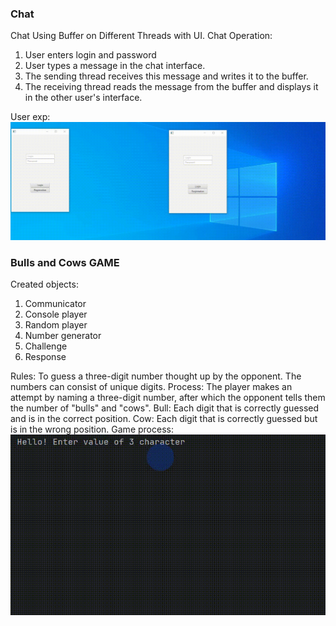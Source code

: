 ### Chat
Chat Using Buffer on Different Threads with UI.
Chat Operation:
1.  User enters login and password
2. User types a message in the chat interface.
3. The sending thread receives this message and writes it to the buffer.
4. The receiving thread reads the message from the buffer and displays it in the other user's interface.

User exp:
![Alt Text](https://github.com/IR-gitt/JavaLearning/blob/master/chat/ChatProc.gif)

### Bulls and Cows GAME 
Created objects:
1. Communicator
2. Console player
3. Random player
4. Number generator
5. Challenge
6. Response

Rules: To guess a three-digit number thought up by the opponent. The numbers can consist of unique digits.
Process: The player makes an attempt by naming a three-digit number, after which the opponent tells them the number of "bulls" and "cows". 
Bull: Each digit that is correctly guessed and is in the correct position.
Cow: Each digit that is correctly guessed but is in the wrong position.
Game process:
![Alt Text](https://github.com/IR-gitt/JavaLearning/blob/master/GameBullsAndCows/BullAndCowGP.gif)

